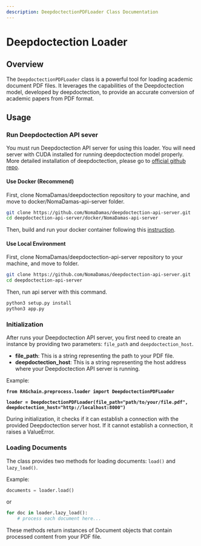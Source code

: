 ```yaml
---
description: DeepdoctectionPDFLoader Class Documentation
---
```


# Deepdoctection Loader

## Overview

The `DeepdoctectionPDFLoader` class is a powerful tool for loading academic document PDF files. 
It leverages the capabilities of the Deepdoctection model, developed by deepdoctection, to provide an accurate conversion of academic papers from PDF format.&#x20;

## Usage

### Run Deepdoctection API sever&#x20;

You must run Deepdoctection API server for using this loader. 
You will need server with CUDA installed for running deepdoctection model properly. More detailed installation of deepdoctection, please go to [official github repo](https://github.com/deepdoctection/deepdoctection).

#### Use Docker (Recommend)

First, clone NomaDamas/deepdoctection repository to your machine, and move to docker/NomaDamas-api-server folder.

```bash
git clone https://github.com/NomaDamas/deepdoctection-api-server.git
cd deepdoctection-api-server/docker/NomaDamas-api-server
```

Then, build and run your docker container following this [instruction](https://github.com/NomaDamas/deepdoctection-api-server/tree/master/docker/NomaDamas-api-server).&#x20;

#### Use Local Environment

First, clone NomaDamas/deepdoctection-api-server repository to your machine, and move to folder.

```bash
git clone https://github.com/NomaDamas/deepdoctection-api-server.git
cd deepdoctection-api-server
```

Then, run api server with this command.

```bash
python3 setup.py install
python3 app.py
```

### Initialization

After runs your Deepdoctection API server, you first need to create an instance by providing two parameters: `file_path` and `deepdoctection_host`.

* **file\_path**: This is a string representing the path to your PDF file.
* **deepdoctection\_host**: This is a string representing the host address where your Deepdoctection API server is running.

Example:

<pre class="language-python"><code class="lang-python"><strong>from RAGchain.preprocess.loader import DeepdoctectionPDFLoader
</strong><strong>
</strong><strong>loader = DeepdoctectionPDFLoader(file_path="path/to/your/file.pdf", deepdoctection_host="http://localhost:8000")
</strong></code></pre>

During initialization, it checks if it can establish a connection with the provided Deepdoctection server host. If it cannot establish a connection, it raises a ValueError.

### Loading Documents

The class provides two methods for loading documents: `load()` and `lazy_load()`.



Example:

```python
documents = loader.load()
```

or

```python
for doc in loader.lazy_load():
    # process each document here...
```

These methods return instances of Document objects that contain processed content from your PDF file.

